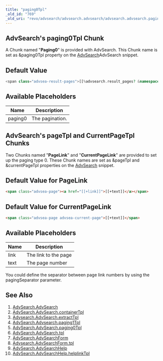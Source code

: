 ```yaml
---
title: "paging0Tpl"
_old_id: "769"
_old_uri: "revo/advsearch/advsearch.advsearch/advsearch.advsearch.paging0tpl"
---
```


## AdvSearch's paging0Tpl Chunk

A Chunk named "**Paging0**" is provided with AdvSearch. This Chunk name is set as &paging0Tpl property on the [AdvSearch](/extras/advsearch/advsearch.advsearch "AdvSearch.AdvSearch")AdvSearch snippet.

## Default Value

``` php 
<span class="advsea-result-pages">[[%advsearch.result_pages? &namespace=`advsearch` &topic=`default`]]</span>[[+paging0]]
```

## Available Placeholders

| Name    | Description     |
| ------- | --------------- |
| paging0 | The pagination. |

## AdvSearch's pageTpl and CurrentPageTpl Chunks

Two Chunks named "**PageLink**" and "**CurrentPageLink**" are provided to set up the paging type 0. 
These Chunk names are set as &pageTpl and &currentPageTpl properties on the [AdvSearch](/extras/advsearch/advsearch.advsearch "AdvSearch.AdvSearch") snippet.

## Default Value for PageLink

``` html 
<span class="advsea-page"><a href="[[+link]]">[[+text]]</a></span>
```

## Default Value for CurrentPageLink

``` html 
<span class="advsea-page advsea-current-page">[[+text]]</span>
```

## Available Placeholders

| Name | Description          |
| ---- | -------------------- |
| link | The link to the page |
| text | The page number      |

You could define the separator between page link numbers by using the pagingSeparator parameter.

## See Also

1. [AdvSearch.AdvSearch](/extras/advsearch/advsearch.advsearch)
  1. [AdvSearch.AdvSearch.containerTpl](/extras/advsearch/advsearch.advsearch/advsearch.advsearch.containertpl)
  2. [Advsearch.AdvSearch.extractTpl](/extras/advsearch/advsearch.advsearch/advsearch.advsearch.extracttpl)
  3. [AdvSearch.Advsearch.paging1Tpl](/extras/advsearch/advsearch.advsearch/advsearch.advsearch.paging1tpl)
  4. [AdvSearch.AdvSearch.paging0Tpl](/extras/advsearch/advsearch.advsearch/advsearch.advsearch.paging0tpl)
  5. [AdvSearch.AdvSearch.tpl](/extras/advsearch/advsearch.advsearch/advsearch.advsearch.tpl)
2. [AdvSearch.AdvSearchForm](/extras/advsearch/advsearch.advsearchform)
  1. [Advsearch.AdvSearchForm.tpl](/extras/advsearch/advsearch.advsearchform/advsearch.advsearchform.tpl)
3. [AdvSearch.AdvSearchHelp](/extras/advsearch/advsearch.advsearchhelp)
  1. [AdvSearch.AdvSearchHelp.helplinkTpl](/extras/advsearch/advsearch.advsearchhelp/advsearch.advsearchhelp.helplinktpl)